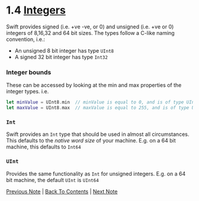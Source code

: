 # 1.4 [Integers](https://developer.apple.com/library/content/documentation/Swift/Conceptual/Swift_Programming_Language/TheBasics.html#//apple_ref/doc/uid/TP40014097-CH5-ID317)

Swift provides signed (i.e. +ve -ve, or 0) and unsigned (i.e. +ve or 0) integers of 8,16,32 and 64 bit sizes. The types follow a C-like naming convention, i.e.:
* An unsigned 8 bit integer has type `UInt8`
* A signed 32 bit integer has type `Int32`

### Integer bounds

These can be accessed by looking at the min and max properties of the integer types. i.e.

```Swift
let minValue = UInt8.min  // minValue is equal to 0, and is of type UInt8
let maxValue = UInt8.max  // maxValue is equal to 255, and is of type UInt8
```

### `Int`
Swift provides an `Int` type that should be used in almost all circumstances. This defaults to the *native word size* of your machine. E.g. on a 64 bit machine, this defaults to `Int64`

### `UInt`
Provides the same functionality as `Int` for unsigned integers. E.g. on a 64 bit machine, the default `UInt` is `UInt64`

[Previous Note](https://github.com/Firanus/swift-language-guide-notes/1%20-%20The%20Basics/1.3%20-%20Semicolons.md) | [Back To Contents](https://github.com/Firanus/swift-language-guide-notes) |  [Next Note](https://github.com/Firanus/swift-language-guide-notes/blob/master/1%20-%20The%20Basics/1.5%20-%20Floating%20Point%20Numbers.md)